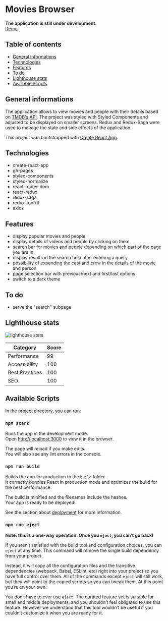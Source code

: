 # Movies Browser

**The application is still under development.** \
[Demo](https://stolar-code.github.io/movies-browser/)

## Table of contents

- [General informations](#general-informations)
- [Technologies](#technologies)
- [Features](#features)
- [To do](#to-do)
- [Lighthouse stats](#lighthouse-stats)
- [Available Scripts](#available-scripts)

## General informations

The application allows to view movies and people with their details based on [TMDB's API](https://api.themoviedb.org). The project was styled with Styled Components and adjusted to be displayed on smaller screens. Redux and Redux-Saga were used to manage the state and side effects of the application.

This project was bootstrapped with [Create React App](https://github.com/facebook/create-react-app).

## Technologies

- create-react-app
- gh-pages
- styled-components
- styled-normalize
- react-router-dom
- react-redux
- redux-saga
- redux-toolkit
- axios

## Features

- display popular movies and people
- display details of videos and people by clicking on them
- search bar for movies and people depending on which part of the page you are in
- display results in the search field after entering a query
- possibility of expanding the cast and crew in the details of the movie and person
- page selection bar with previous/next and first/last options
- switch to a dark theme

## To do

- serve the "search" subpage

## Lighthouse stats

![lighthouse stats](https://i.ibb.co/G0tN938/movies-browser-lighthouse.png 'lighthouse stats')

| Category       | Score |
| -------------- | ----- |
| Performance    | 99    |
| Accessibility  | 100   |
| Best Practices | 100   |
| SEO            | 100   |

## Available Scripts

In the project directory, you can run:

### `npm start`

Runs the app in the development mode.\
Open [http://localhost:3000](http://localhost:3000) to view it in the browser.

The page will reload if you make edits.\
You will also see any lint errors in the console.

### `npm run build`

Builds the app for production to the `build` folder.\
It correctly bundles React in production mode and optimizes the build for the best performance.

The build is minified and the filenames include the hashes.\
Your app is ready to be deployed!

See the section about [deployment](https://facebook.github.io/create-react-app/docs/deployment) for more information.

### `npm run eject`

**Note: this is a one-way operation. Once you `eject`, you can’t go back!**

If you aren’t satisfied with the build tool and configuration choices, you can `eject` at any time. This command will remove the single build dependency from your project.

Instead, it will copy all the configuration files and the transitive dependencies (webpack, Babel, ESLint, etc) right into your project so you have full control over them. All of the commands except `eject` will still work, but they will point to the copied scripts so you can tweak them. At this point you’re on your own.

You don’t have to ever use `eject`. The curated feature set is suitable for small and middle deployments, and you shouldn’t feel obligated to use this feature. However we understand that this tool wouldn’t be useful if you couldn’t customize it when you are ready for it.
